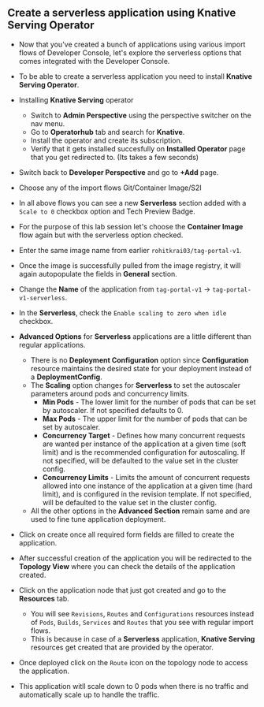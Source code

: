 ## Create a serverless application using Knative Serving Operator

- Now that you've created a bunch of applications using various import flows of Developer Console, let's explore the serverless options that comes integrated with the Developer Console.
- To be able to create a serverless application you need to install **Knative Serving Operator**.
- Installing **Knative Serving** operator
  - Switch to **Admin Perspective** using the perspective switcher on the nav menu.
  - Go to **Operatorhub** tab and search for **Knative**.
  - Install the operator and create its subscription.
  - Verify that it gets installed succesfully on **Installed Operator** page that you get redirected to. (Its takes a few seconds)

- Switch back to **Developer Perspective** and go to **+Add** page.
- Choose any of the import flows Git/Container Image/S2I
- In all above flows you can see a new **Serverless** section added with a `Scale to 0` checkbox option and Tech Preview Badge.
- For the purpose of this lab session let's choose the **Container Image** flow again but with the serverless option checked.
- Enter the same image name from earlier `rohitkrai03/tag-portal-v1`.
- Once the image is successfully pulled from the image registry, it will again autopopulate the fields in **General** section.
- Change the **Name** of the application from `tag-portal-v1` -> `tag-portal-v1-serverless`.
- In the **Serverless**, check the `Enable scaling to zero when idle` checkbox.

- **Advanced Options** for **Serverless** applications are a little different than regular applications.
  - There is no **Deployment Configuration** option since **Configuration** resource maintains the desired state for your deployment instead of a **DeploymentConfig**.
  - The **Scaling** option changes for **Serverless** to set the autoscaler parameters around pods and concurrency limits.
    - **Min Pods** - The lower limit for the number of pods that can be set by autoscaler. If not specified defaults to 0.
    - **Max Pods** - The upper limit for the number of pods that can be set by autoscaler.
    - **Concurrency Target** - Defines how many concurrent requests are wanted per instance of the application at a given time (soft limit) and is the recommended configuration for autoscaling. If not specified, will be defaulted to the value set in the cluster config.
    - **Concurrency Limits** - Limits the amount of concurrent requests allowed into one instance of the application at a given time (hard limit), and is configured in the revision template. If not specified, will be defaulted to the value set in the cluster config.
  - All the other options in the **Advanced Section** remain same and are used to fine tune application deployment.

- Click on create once all required form fields are filled to create the application.
- After successful creation of the application you will be redirected to the **Topology View** where you can check the details of the application created.

- Click on the application node that just got created and go to the **Resources** tab.
  - You will see `Revisions`, `Routes` and `Configurations` resources instead of `Pods`, `Builds`, `Services` and `Routes` that you see with regular import flows.
  - This is because in case of a **Serverless** application, **Knative Serving** resources get created that are provided by the operator.

- Once deployed click on the `Route` icon on the topology node to access the application.
- This application witll scale down to 0 pods when there is no traffic and automatically scale up to handle the traffic.